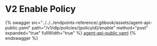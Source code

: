 # V2 Enable Policy

{% swagger src="../../../endpoints-reference/.gitbook/assets/agent-api-public.yaml" path="/v1/dlp/policies/{policyId}/enable" method="post" expanded="true" fullWidth="true" %}
[agent-api-public.yaml](../../../endpoints-reference/.gitbook/assets/agent-api-public.yaml)
{% endswagger %}
